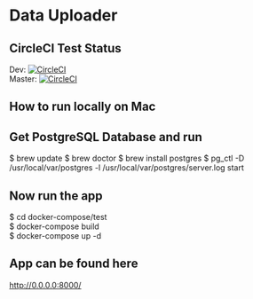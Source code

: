 # Data Uploader

## CircleCI Test Status
Dev:  [![CircleCI](https://circleci.com/gh/inuinana/data_uploader/tree/dev.svg?style=svg)](https://circleci.com/gh/inuinana/data_uploader/tree/dev)  
Master: [![CircleCI](https://circleci.com/gh/inuinana/data_uploader/tree/master.svg?style=svg)](https://circleci.com/gh/inuinana/data_uploader/tree/master)  

## How to run locally on Mac

## Get PostgreSQL Database and run
$ brew update
$ brew doctor
$ brew install postgres
$ pg_ctl -D /usr/local/var/postgres -l /usr/local/var/postgres/server.log start

## Now run the app
$ cd docker-compose/test  
$ docker-compose build  
$ docker-compose up -d

## App can be found here 
http://0.0.0.0:8000/